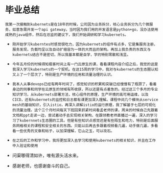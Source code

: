 # 毕业总结

   `
    我第一次接触到kubernets是在18年的时候，公司因为业务拆分，核心业务拆分为几个微服务，如意急需开发一个api gateway。当时因为我们用的开发语言是python+go，没办法使用成熟的java组件，然后在总监的建议下，我们开始调研和学习kubernets。
   `

   -     刚开始学习kuberntes时感觉很吃力，因为kubernets的组件有点多，它是集服务注册，服务发现，负载均呈以及自动扩缩容为一体的大而且的架构。再加上我负责的东西又与kubernets结合不是密切，所以我基本都是自学，学的特别零散和浅显。

   -     今年五月份的时候得知极客时间上有一门云原生的课，看看课程内容介绍之后，我觉的这是我深入学习kubernets的一个契机。在这15周的学习中，我对与kubernets的生态圈认知又上了一个层次了，特别是生产环境的应用和流量治理的认识。
   -     我本人从事devops已经有两年时间了，感觉知识的积累和突破已经慢慢有了瓶颈了，看着身边的同事和同学在云原生的领域有所收获，所以还是有点着急的。经过这三个多月的专业知识学习，从kubernets部署方法，核心组件的原理，生产环境的高可用运维，以及CICD，还有kubernets的监控和日志都有课更加深入理解。课程中间几个模块从service mesh的基础知识，引入istio，再深入讲解istio的运行原理，我了解基于七层的可视化的流量治理。这个三个月时间每天下班回来抓紧时间看孟老师的课，周末的时候自己先跟着文档和ppt走读一边，尝试着动手去实现相关架构，在跟领教老师直播过一遍，深入的学习习了kubernnets生态圈的工具。但是有些知识点感觉还是有些陌生和吃力，特别是后面服务网格相关的课程和安全相关的东西。只能以后再去多跟着视频看几遍，动手做几遍，多看看一些优秀的文章和帖子，以加深理解，它山之玉，可以攻石。

   -     在之后的工作和学习中，我将更加深入去学习和使用kubernets的相关知识，并且在工作中入验证和使用                                                                         
                                                                                                                           
  - 问渠哪得清如许，唯有源头活水来。

  - 感谢老师，也感谢奋斗的自己。

